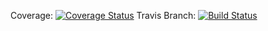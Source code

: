 Coverage: [![Coverage Status](https://coveralls.io/repos/github/arefai/c4cs-f18-rpn/badge.svg?branch=master)](https://coveralls.io/github/arefai/c4cs-f18-rpn?branch=master)
Travis Branch: [![Build Status](https://travis-ci.com/arefai/c4cs-f18-rpn.svg?branch=master)](https://travis-ci.com/arefai/c4cs-f18-rpn)
